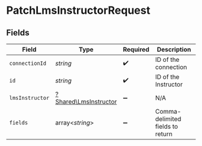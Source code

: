 # PatchLmsInstructorRequest


## Fields

| Field                                                         | Type                                                          | Required                                                      | Description                                                   |
| ------------------------------------------------------------- | ------------------------------------------------------------- | ------------------------------------------------------------- | ------------------------------------------------------------- |
| `connectionId`                                                | *string*                                                      | :heavy_check_mark:                                            | ID of the connection                                          |
| `id`                                                          | *string*                                                      | :heavy_check_mark:                                            | ID of the Instructor                                          |
| `lmsInstructor`                                               | [?Shared\LmsInstructor](../../Models/Shared/LmsInstructor.md) | :heavy_minus_sign:                                            | N/A                                                           |
| `fields`                                                      | array<*string*>                                               | :heavy_minus_sign:                                            | Comma-delimited fields to return                              |